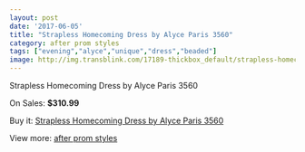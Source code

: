 ```yaml
---
layout: post
date: '2017-06-05'
title: "Strapless Homecoming Dress by Alyce Paris 3560"
category: after prom styles
tags: ["evening","alyce","unique","dress","beaded"]
image: http://img.transblink.com/17189-thickbox_default/strapless-homecoming-dress-by-alyce-paris-3560.jpg
---
```

Strapless Homecoming Dress by Alyce Paris 3560

On Sales: **$310.99**
<a href="https://www.transblink.com/en/after-prom-styles/5420-strapless-homecoming-dress-by-alyce-paris-3560.html"><amp-img layout="responsive" width="600" height="600" src="//img.transblink.com/17189-thickbox_default/strapless-homecoming-dress-by-alyce-paris-3560.jpg" alt="Strapless Homecoming Dress by Alyce Paris 3560 0" /></a>
<a href="https://www.transblink.com/en/after-prom-styles/5420-strapless-homecoming-dress-by-alyce-paris-3560.html"><amp-img layout="responsive" width="600" height="600" src="//img.transblink.com/17191-thickbox_default/strapless-homecoming-dress-by-alyce-paris-3560.jpg" alt="Strapless Homecoming Dress by Alyce Paris 3560 1" /></a>
<a href="https://www.transblink.com/en/after-prom-styles/5420-strapless-homecoming-dress-by-alyce-paris-3560.html"><amp-img layout="responsive" width="600" height="600" src="//img.transblink.com/17190-thickbox_default/strapless-homecoming-dress-by-alyce-paris-3560.jpg" alt="Strapless Homecoming Dress by Alyce Paris 3560 2" /></a>

Buy it: [Strapless Homecoming Dress by Alyce Paris 3560](https://www.transblink.com/en/after-prom-styles/5420-strapless-homecoming-dress-by-alyce-paris-3560.html "Strapless Homecoming Dress by Alyce Paris 3560")

View more: [after prom styles](https://www.transblink.com/en/55-after-prom-styles "after prom styles")